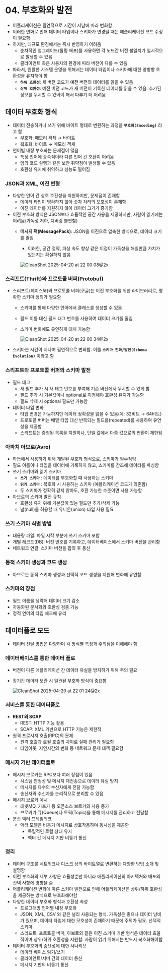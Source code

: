 # 04. 부호화와 발전
- 어플리케이션은 필연적으로 시간이 지남에 따라 변화함
- 이러한 변화로 인해 데이터 타입이나 스키마가 변경될 때는 애플리케이션 코드 수정이 필요함
- 하지만, 대규모 환경에서는 즉시 반영하기 어려움
    - 순차적인 업그레이드(롤링 배포)를 사용하면 각 노드간 버전 불일치가 일시적으로 발생할 수 있음
    - 클라이언트 측은 사용자의 환경에 따라 버전이 다를 수 있음
- 따라서, 원활한 시스템 운영을 위해서는 데이터 타입이나 스키마에 대한 양방향 호환성을 유지해야 함
    - **`하위 호환성`**: 새 버전 코드가 예전 버전의 데이터를 읽을 수 있음
    - **`상위 호환성`**: 예전 버전 코드가 새 버전이 기록한 데이터를 읽을 수 있음. 추가된 정보를 무시할 수 있어야 해서 다루기 더 어려움

## 데이터 부호화 형식
- 데이터 전송하거나 쓰기 위해 바이트 형태로 변환하는 과정을 **`부호화(Encoding)`** 라고 함
    - 부호화: 메모리 객체 → 바이트
    - 복호화: 바이트 → 메모리 객체
- 언어별 내장 부호화는 문제점이 많음
    - 특정 언어에 종속적이라 다른 언어 간 호환이 어려움
    - 임의 코드 실행과 같은 보안 취약점이 발생할 수 있음
    - 호환성 유지에 취약하고 성능도 떨어짐

### JSON과 XML, 이진 변형
- 다양한 언어 간 상호 호환성을 지원하지만, 문제점이 존재함
    - 데이터 타입이 명확하지 않아 숫자 처리의 모호성이 존재함
    - 이진 데이터를 지원하지 않아 데이터 크기가 증가함
- 이진 부호화 방식은 JSON보다 효율적인 공간 사용을 제공하지만, 사람이 읽기에는 어려움(가독성 저하, 디버깅 불편함)
    - **메시지 팩(MessagePack)**: JSON을 이진으로 압축한 방식으로, 데이터 크기를 줄임
        - 이러한, 공간 절약, 파싱 속도 향상 같은 이점이 가독성을 해칠만큼 가치가 있는지는 확실하지 않음
        
        ![CleanShot 2025-04-20 at 22 00 08@2x](https://github.com/user-attachments/assets/0ad4e5cd-3ab1-4eb6-b637-60258423a6c7)
        
### 스리프트(Thrift)와 프로토콜 버퍼(Protobuf)
- 스리프트(페이스북)와 프로토콜 버퍼(구글)는 이진 부호화를 위한 라이브러리로, 명확한 스키마 정의가 필요함
    - 스키마를 통해 다양한 언어에서 클래스를 생성할 수 있음
    - 필드 이름 대신 필드 태그 번호를 사용하여 데이터 크기를 줄임
    - 스키마 변화에도 유연하게 대처 가능함
   
       ![CleanShot 2025-04-20 at 22 00 34@2x](https://github.com/user-attachments/assets/e79ca2df-7413-4e82-8a66-1c41aa3bc39e)
      
- 스키마는 시간이 지나며 필연적으로 변화함. 이를 **`스키마 진화/발전(Schema Evolution)`** 이라고 함

### 스리프트와 프로토콜 버퍼의 스키마 발전
- 필드 태그
    - 새 필드 추가 시 새 태그 번호를 부여해 기존 버전에서 무시할 수 있게 함
    - 필드 추가 시 기본값이나 optional로 지정해야 호환성 유지가 가능함
    - 필드 삭제 시 optional 필드만 가능함
- 데이터 타입 변화
    - 타입 변경은 가능하지만 데이터 정확성을 잃을 수 있음(예: 32비트 → 64비트)
    - 프로토콜 버퍼는 배열 타입 대신 반복되는 필드를(repeated)를 사용하여 유연성을 제공함
    - 스리프트는 중첩된 목록을 지원하나, 단일 값에서 다중 값으로의 변환이 제한됨

### 아파치 아브로(Avro)
- 하둡에서 사용하기 위해 개발된 부호화 형식으로, 스키마가 필수적임
- 필드 이름이나 타입을 데이터에 기록하지 않고, 스키마를 참조해 데이터를 파싱함
- 쓰기 스키마와 읽기 스키마
    - **`쓰기 스키마`** : 데이터를 부호화할 때 사용하는 스키마
    - **`읽기 스키마`** : 복호화 시 사용하는 스키마 (애플리케이션 코드가 의존함)
    - 두 스키마가 정확히 같지 않아도, 호환 가능한 수준이면 사용 가능함
- 아브로의 스키마 발전 규칙
    - 호환성 유지 위해 기본값이 있는 필드만 추가/삭제 가능
    - 널(null)을 허용할 때 유니온(union) 타입 사용 필요

### 쓰기 스키마 식별 방법
- 대용량 파일: 파일 시작 부분에 쓰기 스키마 포함
- 개별 레코드(DB): 버전 번호를 기록하고, 데이터베이스에서 스키마 버전을 관리함
- 네트워크 연결: 스키마 버전을 합의 후 통신

### 동적 스키마 생성과 코드 생성
- 아브로는 동적 스키마 생성과 선택적 코드 생성을 지원해 변화에 유연함

### 스키마의 장점
- 필드 이름을 생략해 데이터 크기 감소
- 자동화된 문서화와 호환성 검증 가능
- 정적 언어의 타입 체크에 유리

## 데이터플로 모드
- 데이터 전달 방법은 다양하며 각 방식별 특징과 주의점을 이해해야 함

### 데이터베이스를 통한 데이터 플로
- 버전이 다른 애플리케이션 간 데이터 유실을 방지하기 위해 주의 필요
- 장기간 데이터 보관 시 일관된 부호화 방식이 중요함
    
    ![CleanShot 2025-04-20 at 22 01 24@2x](https://github.com/user-attachments/assets/b2e77997-d43b-4c20-8cb1-19a84b99a256)
    
### 서비스를 통한 데이터플로
- **REST와 SOAP**
    - REST: HTTP 기능 활용
    - SOAP: XML 기반으로 HTTP 기능은 제한적
- 원격 프로시저 호출(RPC)의 문제
    - 원격 호출과 로컬 호출의 차이로 실패 관리가 필요함
    - 타임아웃, 지연시간의 변화 등 네트워크 문제 대책 필요함

### 메시지 기반 데이터플로
- 메시지 브로커는 RPC보다 여러 장점이 있음
    - 시스템 안정성 및 메시지 재전송으로 데이터 유실 방지
    - 메시지를 다수의 수신자에게 전달 가능함
    - 송신자와 수신자를 논리적으로 분리할 수 있음
- 메시지 브로커 예시
    - 래빗MQ, 카프카 등 오픈소스 브로커의 사용 증가
    - 브로커가 큐(Queue)나 토픽(Topic)을 통해 메시지를 관리하고 전달함
- 분산 액터 프레임워크
    - 액터 모델은 비동기 메시지로 상호작용하며 동시성을 제공함
        - 독립적인 로컬 상태 유지
        - 액터 간 메시지 기반 비동기 통신

### 정리
- 데이터 구조를 네트워크나 디스크 상의 바이트열로 변환하는 다양한 방법 소개 및 설명함
- 이런 부호화의 세부 사항은 효율성뿐만 아니라 애플리케이션의 아키텍처와 배포의 선택 사항에 영향을 줌
- 어플리케이션 변화에 따른 스키마 발전으로 인해 어플리케이션은 상위/하위 호환성을 제공하는 방식으로 부호화해야함
- 다양한 데이터 부호화 형식과 호환성 속성
    - 프로그래밍 언어별 내장 부호화
    - JSON, XML, CSV 와 같은 널리 사용되는 형식. 가독성은 좋으나 데이터 낭비가 있으며, 데이터 타입에 대한 모호성이 존재하기 때문에 주의가 필요. 선택적 스키마
    - 스리프트, 프로토콜 버퍼, 아브로와 같은 이진 스키마 기반 형석은 데이터 효율적이며 상위/하위 호환성을 지원함. 사람이 읽기 위해서는 반드시 복호화해야함
- 데이터 부호화의 중요성에 대한 시나리오
    - 데이터 베이스 읽기/쓰기
    - 클라이언트/서버 간의 데이터 통신
    - 메시지 기반의 비동기 통신
